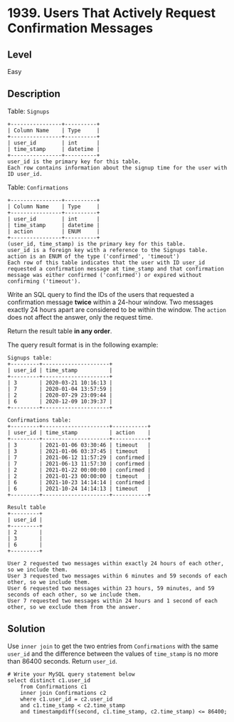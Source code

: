 # 1939. Users That Actively Request Confirmation Messages
## Level
Easy

## Description
Table: `Signups`
```
+----------------+----------+
| Column Name    | Type     |
+----------------+----------+
| user_id        | int      |
| time_stamp     | datetime |
+----------------+----------+
user_id is the primary key for this table.
Each row contains information about the signup time for the user with ID user_id.
```

Table: `Confirmations`
```
+----------------+----------+
| Column Name    | Type     |
+----------------+----------+
| user_id        | int      |
| time_stamp     | datetime |
| action         | ENUM     |
+----------------+----------+
(user_id, time_stamp) is the primary key for this table.
user_id is a foreign key with a reference to the Signups table.
action is an ENUM of the type ('confirmed', 'timeout')
Each row of this table indicates that the user with ID user_id requested a confirmation message at time_stamp and that confirmation message was either confirmed ('confirmed') or expired without confirming ('timeout').
```

Write an SQL query to find the IDs of the users that requested a confirmation message **twice** within a 24-hour window. Two messages exactly 24 hours apart are considered to be within the window. The `action` does not affect the answer, only the request time.

Return the result table **in any order**.

The query result format is in the following example:

```
Signups table:
+---------+---------------------+
| user_id | time_stamp          |
+---------+---------------------+
| 3       | 2020-03-21 10:16:13 |
| 7       | 2020-01-04 13:57:59 |
| 2       | 2020-07-29 23:09:44 |
| 6       | 2020-12-09 10:39:37 |
+---------+---------------------+

Confirmations table:
+---------+---------------------+-----------+
| user_id | time_stamp          | action    |
+---------+---------------------+-----------+
| 3       | 2021-01-06 03:30:46 | timeout   |
| 3       | 2021-01-06 03:37:45 | timeout   |
| 7       | 2021-06-12 11:57:29 | confirmed |
| 7       | 2021-06-13 11:57:30 | confirmed |
| 2       | 2021-01-22 00:00:00 | confirmed |
| 2       | 2021-01-23 00:00:00 | timeout   |
| 6       | 2021-10-23 14:14:14 | confirmed |
| 6       | 2021-10-24 14:14:13 | timeout   |
+---------+---------------------+-----------+

Result table
+---------+
| user_id |
+---------+
| 2       |
| 3       |
| 6       |
+---------+

User 2 requested two messages within exactly 24 hours of each other, so we include them.
User 3 requested two messages within 6 minutes and 59 seconds of each other, so we include them.
User 6 requested two messages within 23 hours, 59 minutes, and 59 seconds of each other, so we include them.
User 7 requested two messages within 24 hours and 1 second of each other, so we exclude them from the answer.
```

## Solution
Use `inner join` to get the two entries from `Confirmations` with the same `user_id` and the difference between the values of `time_stamp` is no more than 86400 seconds. Return `user_id`.
```
# Write your MySQL query statement below
select distinct c1.user_id
    from Confirmations c1
    inner join Confirmations c2
    where c1.user_id = c2.user_id
    and c1.time_stamp < c2.time_stamp
    and timestampdiff(second, c1.time_stamp, c2.time_stamp) <= 86400;
```
